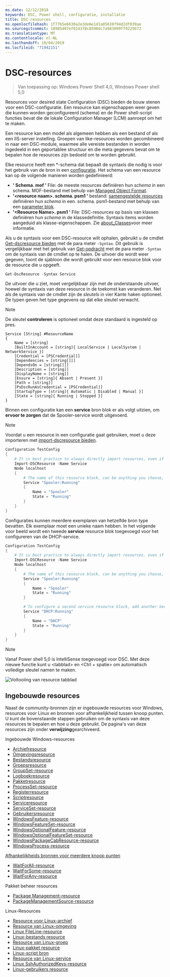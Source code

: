 ```yaml
---
ms.date: 12/12/2018
keywords: DSC, Power shell, configuratie, installatie
title: DSC-resources
ms.openlocfilehash: 1f77b5e6630a2e3de6e1d1a05638f94d2df039ae
ms.sourcegitcommit: 18985d07ef024378c8590dc7a983099ff9225672
ms.translationtype: MT
ms.contentlocale: nl-NL
ms.lasthandoff: 10/04/2019
ms.locfileid: "71942151"
---
```

# <a name="dsc-resources"></a>DSC-resources

>Van toepassing op: Windows Power Shell 4,0, Windows Power shell 5,0

Resources voor desired state Configuration (DSC) bieden de bouw stenen voor een DSC-configuratie. Een resource kan eigenschappen weer geven die kunnen worden geconfigureerd (schema) en de Power shell-script functies bevat die de lokale Configuration Manager (LCM) aanroept om het te maken.

Een resource kan een model als algemeen hebben als een bestand of als een IIS-server instelling.  Groepen van like-resources worden gecombineerd in naar een DSC-module, waarmee alle vereiste bestanden in worden ingedeeld in een geportablee structuur en die meta gegevens bevat om te bepalen hoe de resources zijn bedoeld om te worden gebruikt.

Elke resource heeft een *-schema dat bepaalt de syntaxis die nodig is voor het gebruik van de bron in een [configuratie](../configurations/configurations.md). Het schema van een resource kan op de volgende manieren worden gedefinieerd:

- **' Schema. mof '** File: de meeste resources definiëren hun *schema* in een schema. MOF-bestand met behulp van [Managed Object Format](/windows/desktop/wmisdk/managed-object-format--mof-).
- **'\<resource naam\>. schema. psm1 '** bestand: [samengestelde resources](../configurations/compositeConfigs.md) definiëren hun *schema* in een<ResourceName>. schema. psm1-bestand met behulp van een [parameter blok](/powershell/module/microsoft.powershell.core/about/about_functions?view=powershell-6#functions-with-parameters).
- **'\<Resource Name\>. psm1 '** File: DSC-resources op basis van klassen definiëren hun *schema* in de klassedefinitie. Syntaxis items worden aangeduid als klasse-eigenschappen. Zie [about_Classes](/powershell/module/psdesiredstateconfiguration/about/about_classes_and_dsc)voor meer informatie.

Als u de syntaxis voor een DSC-resource wilt ophalen, gebruikt u de cmdlet [Get-dscresource bieden](/powershell/module/PSDesiredStateConfiguration/Get-DscResource) met de para meter `-Syntax`. Dit gebruik is vergelijkbaar met het gebruik van [Get-opdracht](/powershell/module/microsoft.powershell.core/get-command) met de para meter `-Syntax` om de syntaxis van de cmdlet op te halen. De uitvoer die wordt weer gegeven, toont de sjabloon die wordt gebruikt voor een resource blok voor de resource die u opgeeft.

```powershell
Get-DscResource -Syntax Service
```

De uitvoer die u ziet, moet vergelijkbaar zijn met de onderstaande uitvoer, hoewel de syntaxis van deze resource in de toekomst kan veranderen. Net als de syntaxis van de cmdlet zijn de *sleutels* in vier Kante haken optioneel. De typen geven het type gegevens op dat elke sleutel verwacht.

> [!NOTE]
> De sleutel **controleren** is optioneel omdat deze standaard is ingesteld op pres.

```output
Service [String] #ResourceName
{
    Name = [string]
    [BuiltInAccount = [string]{ LocalService | LocalSystem | NetworkService }]
    [Credential = [PSCredential]]
    [Dependencies = [string[]]]
    [DependsOn = [string[]]]
    [Description = [string]]
    [DisplayName = [string]]
    [Ensure = [string]{ Absent | Present }]
    [Path = [string]]
    [PsDscRunAsCredential = [PSCredential]]
    [StartupType = [string]{ Automatic | Disabled | Manual }]
    [State = [string]{ Running | Stopped }]
}
```

Binnen een configuratie kan een **service** bron blok er als volgt uitzien, om **ervoor te zorgen** dat de Spooler-service wordt uitgevoerd.

> [!NOTE]
> Voordat u een resource in een configuratie gaat gebruiken, moet u deze importeren met [import-dscresource bieden](../configurations/import-dscresource.md).

```powershell
Configuration TestConfig
{
    # It is best practice to always directly import resources, even if the resource is a built-in resource.
    Import-DSCResource -Name Service
    Node localhost
    {
        # The name of this resource block, can be anything you choose, as long as it is of type [String] as indicated by the schema.
        Service "Spooler:Running"
        {
            Name = "Spooler"
            State = "Running"
        }
    }
}
```

Configuraties kunnen meerdere exemplaren van hetzelfde bron type bevatten. Elk exemplaar moet een unieke naam hebben. In het volgende voor beeld wordt een tweede **service** resource blok toegevoegd voor het configureren van de DHCP-service.

```powershell
Configuration TestConfig
{
    # It is best practice to always directly import resources, even if the resource is a built-in resource.
    Import-DSCResource -Name Service
    Node localhost
    {
        # The name of this resource block, can be anything you choose, as long as it is of type [String] as indicated by the schema.
        Service "Spooler:Running"
        {
            Name = "Spooler"
            State = "Running"
        }

        # To configure a second service resource block, add another Service resource block and use a unique name.
        Service "DHCP:Running"
        {
            Name = "DHCP"
            State = "Running"
        }
    }
}
```

> [!NOTE]
> Vanaf Power shell 5,0 is IntelliSense toegevoegd voor DSC. Met deze nieuwe functie kunt u \<tabblad\> en \<Ctrl + spatie\> om automatisch volledige sleutel namen te maken.

![Voltooiing van resource tabblad](../media/resource-tabcompletion.png)

## <a name="built-in-resources"></a>Ingebouwde resources

Naast de community-bronnen zijn er ingebouwde resources voor Windows, resources voor Linux en bronnen voor afhankelijkheid tussen knoop punten. U kunt de bovenstaande stappen gebruiken om de syntaxis van deze resources te bepalen en hoe u deze gebruikt. De pagina's van deze resources zijn onder **verwijzing**gearchiveerd.

Ingebouwde Windows-resources

* [Archiefresource](../reference/resources/windows/archiveResource.md)
* [Omgevingsresource](../reference/resources/windows/environmentResource.md)
* [Bestandsresource](../reference/resources/windows/fileResource.md)
* [Groepsresource](../reference/resources/windows/groupResource.md)
* [GroupSet-resource](../reference/resources/windows/groupSetResource.md)
* [Logboekresource](../reference/resources/windows/logResource.md)
* [Pakketresource](../reference/resources/windows/packageResource.md)
* [ProcessSet-resource](../reference/resources/windows/ProcessSetResource.md)
* [Registerresource](../reference/resources/windows/registryResource.md)
* [Scriptresource](../reference/resources/windows/scriptResource.md)
* [Serviceresource](../reference/resources/windows/serviceResource.md)
* [ServiceSet-resource](../reference/resources/windows/serviceSetResource.md)
* [Gebruikersresource](../reference/resources/windows/userResource.md)
* [WindowsFeature-resource](../reference/resources/windows/windowsFeatureResource.md)
* [WindowsFeatureSet-resource](../reference/resources/windows/windowsFeatureSetResource.md)
* [WindowsOptionalFeature-resource](../reference/resources/windows/windowsOptionalFeatureResource.md)
* [WindowsOptionalFeatureSet-resource](../reference/resources/windows/windowsOptionalFeatureSetResource.md)
* [WindowsPackageCabResource-resource](../reference/resources/windows/windowsPackageCabResource.md)
* [WindowsProcess-resource](../reference/resources/windows/windowsProcessResource.md)

[Afhankelijkheids bronnen voor meerdere knoop punten](../configurations/crossNodeDependencies.md)

* [WaitForAll-resource](../reference/resources/windows/waitForAllResource.md)
* [WaitForSome-resource](../reference/resources/windows/waitForSomeResource.md)
* [WaitForAny-resource](../reference/resources/windows/waitForAnyResource.md)

Pakket beheer resources

* [Package Management-resource](../reference/resources/packagemanagement/PackageManagementDscResource.md)
* [PackageManagementSource-resource](../reference/resources/packagemanagement/PackageManagementSourceDscResource.md)

Linux-Resources

* [Resource voor Linux-archief](../reference/resources/linux/lnxArchiveResource.md)
* [Resource van Linux-omgeving](../reference/resources/linux/lnxEnvironmentResource.md)
* [Linux FileLine-resource](../reference/resources/linux/lnxFileLineResource.md)
* [Linux-bestands resource](../reference/resources/linux/lnxFileResource.md)
* [Resource van Linux-groep](../reference/resources/linux/lnxGroupResource.md)
* [Linux-pakket resource](../reference/resources/linux/lnxPackageResource.md)
* [Linux-script bron](../reference/resources/linux/lnxScriptResource.md)
* [Resource van Linux-service](../reference/resources/linux/lnxServiceResource.md)
* [Linux SshAuthorizedKeys-resource](../reference/resources/linux/lnxSshAuthorizedKeysResource.md)
* [Linux-gebruikers resource](../reference/resources/linux/lnxUserResource.md)
